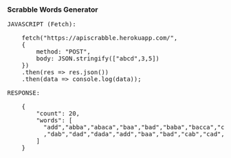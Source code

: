 ### Scrabble Words Generator

<pre>
JAVASCRIPT (Fetch):

    fetch("https://apiscrabble.herokuapp.com/",
    { 
        method: "POST",
        body: JSON.stringify(["abcd",3,5])
    })
    .then(res => res.json())
    .then(data => console.log(data));

RESPONSE:

    {
        "count": 20,
        "words": [
          "add","abba","abaca","baa","bad","baba","bacca","cab","cad","caca"
          ,"dab","dad","dada","add","baa","bad","cab","cad","dab","dad"
        ]
    }
  </pre>
